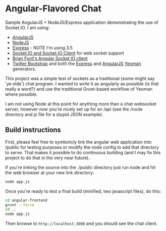 # Angular-Flavored Chat

Sample AngularJS + NodeJS/Express application demonstrating the use of
Socket.IO.  I am using:

* [AngularJS](http://angularjs.org)
* [NodeJS](http://nodejs.org)
* [Express](http://expressjs.com) - NOTE I'm using 3.5
* [Socket.IO and Socket.IO Client](http://socket.io) for web socket
  support
* [Brian Ford's Angular Socket IO
  client](https://github.com/btford/angular-socket-io)
* [Twitter Bootstrap](http://getbootstrap.com) and both the
  [Express](https://www.npmjs.org/package/generator-express) and
  [AngularJS](https://www.npmjs.org/package/generator-angular) [Yeoman](http://yeoman.io) generators.

This project was a simple test of sockets as a traditional (some might
say 'ye olde') chat program. I wanted to write it as angularly as
possible (is that really a word?) and use the traditional Grunt-based
workflow of Yeoman where possible.

I am not using Node at this point for anything more than a chat
websocket server, however now you're nicely set up for an /api (see the
/route directory and js file for a stupid JSON example). 

## Build instructions

First, please feel free to symbolicly link the angular web application
into /public for testing purposes or modify the node config to add that
directory to serve. That makes it possible to do continuous building
(and I may fix this project to do that in the very near future).

If you're linking the source into the ./public directory just run node
and hit the web browser at your new link directory:

```bash
node app.js
```

Once you're ready to test a final build (minified, two javascript files), do this:

```bash
cd angular-frontend
grunt --force
cd ..
node app.js
```

Then browse to `http://localhost:3000` and you should see the chat
client.



